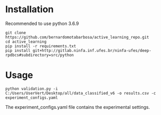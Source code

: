 # Installation

Recommended to use python 3.6.9

```
git clone https://github.com/bernardomotabarbosa/active_learning_repo.git
cd active_learning
pip install -r requirements.txt
pip install git+http://gitlab.ninfa.inf.ufes.br/ninfa-ufes/deep-rpdbcs#subdirectory=src/python
```

# Usage
```
python validation.py -i C:/Users/UserVert/Desktop/all/data_classified_v6 -o results.csv -c experiment_configs.yaml
```

The experiment_configs.yaml file contains the experimental settings.
